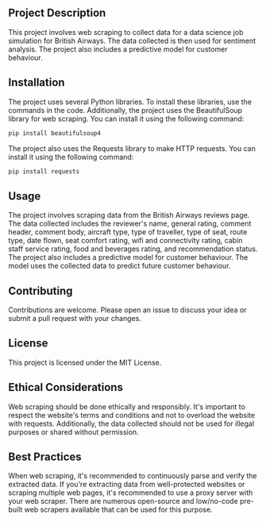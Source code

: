 ## Project Description
This project involves web scraping to collect data for a data science job simulation for British Airways. The data collected is then used for sentiment analysis. The project also includes a predictive model for customer behaviour.

## Installation
The project uses several Python libraries. To install these libraries, use the commands in the code. 
Additionally, the project uses the BeautifulSoup library for web scraping. You can install it using the following command:

```python
pip install beautifulsoup4
```

The project also uses the Requests library to make HTTP requests. You can install it using the following command:

```python
pip install requests
```

## Usage
The project involves scraping data from the British Airways reviews page. The data collected includes the reviewer's name, general rating, comment header, comment body, aircraft type, type of traveller, type of seat, route type, date flown, seat comfort rating, wifi and connectivity rating, cabin staff service rating, food and beverages rating, and recommendation status. 
The project also includes a predictive model for customer behaviour. The model uses the collected data to predict future customer behaviour.

## Contributing
Contributions are welcome. Please open an issue to discuss your idea or submit a pull request with your changes.

## License
This project is licensed under the MIT License.

## Ethical Considerations
Web scraping should be done ethically and responsibly. It's important to respect the website's terms and conditions and not to overload the website with requests. Additionally, the data collected should not be used for illegal purposes or shared without permission.

## Best Practices
When web scraping, it's recommended to continuously parse and verify the extracted data. If you're extracting data from well-protected websites or scraping multiple web pages, it's recommended to use a proxy server with your web scraper. There are numerous open-source and low/no-code pre-built web scrapers available that can be used for this purpose.

